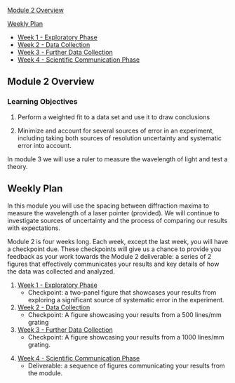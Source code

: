[Module 2 Overview](#module-2-overview)

[Weekly Plan](#weekly-plan)

+ [Week 1 - Exploratory Phase](week1)
+ [Week 2 - Data Collection](week2)
+ [Week 3 - Further Data Collection](week3)
+ [Week 4 - Scientific Communication Phase](week4)


## Module 2 Overview 

### Learning Objectives

1. Perform a weighted fit to a data set and use it to draw conclusions

2. Minimize and account for several sources of error in an experiment, including taking both sources of resolution uncertainty and systematic error into account.

In module 3 we will use a ruler to measure the wavelength of light and test a theory.

## Weekly Plan

In this module you will use the spacing between diffraction maxima to measure the wavelength of a laser pointer (provided). We will continue to investigate sources of uncertainty and the process of comparing our results with expectations. 

Module 2 is four weeks long. Each week, except the last week, you will have a checkpoint due. These checkpoints will give us a chance to provide you feedback as your work towards the Module 2 deliverable: a series of 2 figures that effectively communicates your results and key details of how the data was collected and analyzed. 

1. [Week 1 - Exploratory Phase](week1)
    - Checkpoint: a two-panel figure that showcases your results from exploring a significant source of systematic error in the experiment.
2. [Week 2 - Data Collection](week2)
    - Checkpoint: A figure showcasing your results from a 500 lines/mm grating
3. [Week 3 - Further Data Collection](week3)
    - Checkpoint: A figure showcasing your results from a 1000 lines/mm grating.

    
<!-- 
Checkpoint: A figure that allows comparison of your results from the 500 lines/mm and 1000 lines/mm gratings.-->

4. [Week 4 - Scientific Communication Phase](week4)
    - Deliverable: a sequence of figures communicating your results from the module.
